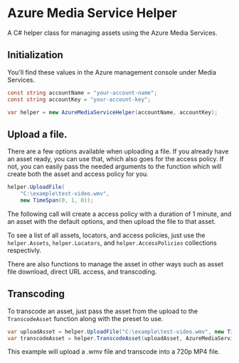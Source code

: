 # Azure Media Service Helper

A C# helper class for managing assets using the Azure Media Services.

## Initialization

You'll find these values in the Azure management console under Media Services.

```csharp
const string accountName = "your-account-name";
const string accountKey = "your-account-key";

var helper = new AzureMediaServiceHelper(accountName, accountKey);
```

## Upload a file.

There are a few options available when uploading a file.
If you already have an asset ready, you can use that, which also goes for the access policy.
If not, you can easily pass the needed arguments to the function which will create both the asset and access policy for you.

```csharp
helper.UploadFile(
	"C:\example\test-video.wmv",
	new TimeSpan(0, 1, 0));
```

The following call will create a access policy with a duration of 1 minute, and an asset with the default options, and then upload the file to that asset.

To see a list of all assets, locators, and access policies, just use the `helper.Assets`, `helper.Locators`, and `helper.AccessPolicies` collections respectivly.

There are also functions to manage the asset in other ways such as asset file download, direct URL access, and transcoding.

## Transcoding

To transcode an asset, just pass the asset from the upload to the `TranscodeAsset` function along with the preset to use.

```csharp
var uploadAsset = helper.UploadFile("C:\example\test-video.wmv", new TimeSpan(1, 0, 0));
var transcodeAsset = helper.TranscodeAsset(uploadAsset, AzureMediaServicePresets.Video.H264Broadband720p);
```

This example will upload a .wmv file and transcode into a 720p MP4 file.
